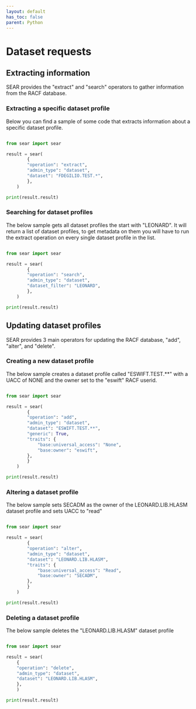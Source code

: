 ```yaml
---
layout: default
has_toc: false
parent: Python
---
```



# Dataset requests

## Extracting information

SEAR provides the "extract" and "search" operators to gather information from the RACF database.

### Extracting a specific dataset profile

Below you can find a sample of some code that extracts information about a specific dataset profile.

```python

from sear import sear

result = sear(
        {
        "operation": "extract",
        "admin_type": "dataset",
        "dataset": "FDEGILIO.TEST.*",
        },
    )

print(result.result)
```

### Searching for dataset profiles

The below sample gets all dataset profiles the start with "LEONARD". It will return a list of dataset profiles, to get metadata on them you will have to run the extract operation on every single dataset profile in the list.

```python

from sear import sear

result = sear(
        {
        "operation": "search",
        "admin_type": "dataset",
        "dataset_filter": "LEONARD",
        },
    )

print(result.result)
```

## Updating dataset profiles

SEAR provides 3 main operators for updating the RACF database, "add", "alter", and "delete".

### Creating a new dataset profile

The below sample creates a dataset profile called "ESWIFT.TEST.**" with a UACC of NONE and the owner set to the "eswift" RACF userid.

```python

from sear import sear

result = sear(
        {
        "operation": "add",
        "admin_type": "dataset",
        "dataset": "ESWIFT.TEST.**",
        "generic": True,
        "traits": {
            "base:universal_access": "None",
            "base:owner": "eswift",
        },
        }
    )

print(result.result)
```

### Altering a dataset profile

The below sample sets SECADM as the owner of the LEONARD.LIB.HLASM dataset profile and sets UACC to "read"

```python

from sear import sear

result = sear(
        {
        "operation": "alter",
        "admin_type": "dataset",
        "dataset": "LEONARD.LIB.HLASM",
        "traits": {
            "base:universal_access": "Read",
            "base:owner": "SECADM",
        },
        }
    )

print(result.result)
```

### Deleting a dataset profile

The below sample deletes the "LEONARD.LIB.HLASM" dataset profile

```python

from sear import sear

result = sear(
    {
    "operation": "delete",
    "admin_type": "dataset",
    "dataset": "LEONARD.LIB.HLASM",
    },
    )

print(result.result)
```